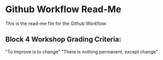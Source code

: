 # Github Workflow Read-Me
This is the read-me file for the Github Workflow.

## Block 4 Workshop Grading Criteria:

"To Improve is to change"
"There is nothing permanent, except change"
